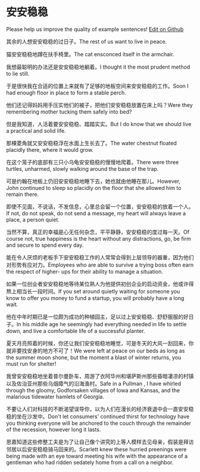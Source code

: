 # 安安稳稳

Please help us improve the quality of example sentences! [Edit on Github](https://github.com/jiyushe/jiyu-example-sentence-source/blob/main/chinese/ananwenwen.md)

<p><span class="chinese">其余的人想安安稳稳的过日子。</span><span class="english">The rest of us want to live in peace.</span></p>

<p><span class="chinese">猫安安稳稳地蹲在扶手椅里。</span><span class="english">The cat ensconced itself in the armchair.</span></p>

<p><span class="chinese">我想最聪明的办法还是安安稳稳地躺着。</span><span class="english">I thought it the most prudent method to lie still.</span></p>

<p><span class="chinese">于是很快我在合适的位置上来就有了足够的地板空间来安安稳稳的工作。</span><span class="english">Soon I had enough floor in place to form a stable perch.</span></p>

<p><span class="chinese">他们还记得妈妈用手压实他们的被子，把他们安安稳稳放置在床上吗？</span><span class="english">Were they remembering mother tucking them safely into bed?</span></p>

<p><span class="chinese">但是我知道，人活着要安安稳稳、踏踏实实。</span><span class="english">But I do know that we should live a practical and solid life.</span></p>

<p><span class="chinese">那棵菱角就又安安稳稳浮在水面上生长去了。</span><span class="english">The water chestnut floated placidly there, where it would grow.</span></p>

<p><span class="chinese">在这个笼子的底部有三只小乌龟安安稳稳的慢慢地爬着。</span><span class="english">There were three turtles, unharmed, slowly walking around the base of the trap.</span></p>

<p><span class="chinese">可是约翰在地板上仍旧安安稳稳地睡下去，她也就由他睡在那儿。</span><span class="english">However, John continued to sleep so placidly on the floor that she allowed him to remain there.</span></p>

<p><span class="chinese">即使不见面，不说话，不发信息，心里总会留一个位置，安安稳稳的放着一个人。</span><span class="english">If not, do not speak, do not send a message, my heart will always leave a place, a person quiet.</span></p>

<p><span class="chinese">当然不算，真正的幸福是心无任何杂念，平平静静，安安稳稳的度过每一天。</span><span class="english">Of course not, true happiness is the heart without any distractions, go, be firm and secure to spend every day.</span></p>

<p><span class="chinese">能在令人厌烦的老板手下安安稳稳工作的人常常会得到上层领导的器重，因为他们对形势有应对力。</span><span class="english">Employees who are able to survive a trying boss often earn the respect of higher- ups for their ability to manage a situation.</span></p>

<p><span class="chinese">如果一位创业者安安稳稳地等待某位熟人为他提供初创企业的启动资金，他或许得熬上相当长一段时间。</span><span class="english">If you set around quietly waiting for someone you know to offer you money to fund a startup, you will probably have a long wait.</span></p>

<p><span class="chinese">他在中年时期已是一位颇为成功的种植园主，足以过上安安稳稳、舒舒服服的好日子。</span><span class="english">In his middle age he seemingly had everything needed in life to settle down, and live a comfortable life of a successful planter.</span></p>

<p><span class="chinese">夏天月亮照着的时候，你还让我们安安稳稳地睡觉，可是冬天的大风一刮回来，你就非要找安身的地方不可了！</span><span class="english">We were left at peace on our beds as long as the summer moon shone, but the moment a blast of winter returns, you must run for shelter!</span></p>

<p><span class="chinese">我曾安安稳稳地坐着普尔曼卧车，周游了衣阿华州和堪萨斯州那些昏暗凄凉的村镇以及佐治亚州那些乌烟瘴气的沿海渔村。</span><span class="english">Safe in a Pullman , I have whirled through the gloomy, Godforsaken villages of Iowa and Kansas, and the malarious tidewater hamlets of Georgia.</span></p>

<p><span class="chinese">不要让人们对科技的不断渴望误导你，以为人们在漫长的经济衰退中会一直安安稳稳的坐在沙发中。</span><span class="english">Don't let consumers' continued thirst for technology have you thinking everyone will be anchored to the couch through the remainder of the recession, however long it lasts.</span></p>

<p><span class="chinese">思嘉知道这些修整工夫是为了让自己像个讲究的上等人模样去见母亲，假装是拜访邻居以后安安稳稳骑马回来的。</span><span class="english">Scarlett knew these hurried preenings were being made with an eye toward meeting his wife with the appearance of a gentleman who had ridden sedately home from a call on a neighbor.</span></p>


